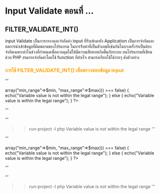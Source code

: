 # Input Validate ตอนที่ ...
##  FILTER_VALIDATE_INT()


input Validate  เป็นการกรองและจำกัดค่า input ที่รับเข้ามายัง Application เป็นการจำกัดและลดการนำเข้าข้อมูลที่ผิดพลาดของโปรแกรม ในการรับค่าที่เป็นตัวเลขก็เช่นกันในบางครั้งจำเป็นต้องจำกัดเฉพาะค่าในช่วงที่กำหนดเพื่อควบคุมไม่ให้มีความเสียหายเกิดขึ้นกับระบบ 
บนโปรแกรมที่เขียนด้วย PHP สามารถจำกัดค่าโดยใช้ function ทีสำเร็จ สามารถเรียกใช้ได้ง่ายๆ ดังตัวอย่าง

### <span style="color: orange">  การใช้ FILTER_VALIDATE_INT() เพื่อตรวจสอบข้อมูล input   </span>

‘’’
<?php
$int = 1202;
$min = 1;
$max = 200;

if (filter_var($int, FILTER_VALIDATE_INT, array("options" => array("min_range"=>$min, "max_range"=>$max))) === false) {
    echo("Variable value is not within the legal range");
} else {
    echo("Variable value is within the legal range");
}
?>

‘’’

‘’’
>>  run-project -l php
Variable value is not within the legal range
‘’’

‘’’
<?php
$int = 122;
$min = 1;
$max = 200;

if (filter_var($int, FILTER_VALIDATE_INT, array("options" => array("min_range"=>$min, "max_range"=>$max))) === false) {
    echo("Variable value is not within the legal range");
} else {
    echo("Variable value is within the legal range");
}
?>

‘’’

‘’’
>>  run-project -l php
Variable value is not within the legal range
‘’’

